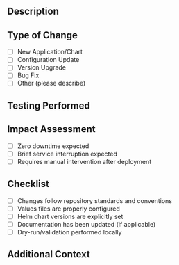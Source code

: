 ## Description
<!-- Brief description of what this PR does and why it's needed -->

## Type of Change
- [ ] New Application/Chart
- [ ] Configuration Update
- [ ] Version Upgrade
- [ ] Bug Fix
- [ ] Other (please describe)

## Testing Performed
<!-- Describe how you tested these changes -->

## Impact Assessment
- [ ] Zero downtime expected
- [ ] Brief service interruption expected
- [ ] Requires manual intervention after deployment

## Checklist
- [ ] Changes follow repository standards and conventions
- [ ] Values files are properly configured
- [ ] Helm chart versions are explicitly set
- [ ] Documentation has been updated (if applicable)
- [ ] Dry-run/validation performed locally

## Additional Context
<!-- Add any other relevant information, screenshots, or links here -->
